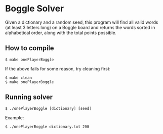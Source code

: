 # Boggle Solver

Given a dictionary and a random seed, this program will find all valid words (at least 3 letters long) on a Boggle board and returns the words sorted in alphabetical order, along with the total points possible.

## How to compile

```console
$ make onePlayerBoggle
```

If the above fails for some reason, try cleaning first:

```console
$ make clean
$ make onePlayerBoggle
```

## Running solver

```console
$ ./onePlayerBoggle [dictionary] [seed]
```

Example:
```console
$ ./onePlayerBoggle dictionary.txt 200
```
